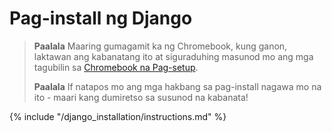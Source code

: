 # Pag-install ng Django

> **Paalala** Maaring gumagamit ka ng Chromebook, kung ganon, laktawan ang kabanatang ito at siguraduhing masunod mo ang mga tagubilin sa [Chromebook na Pag-setup](../chromebook_setup/README.md).
> 
> **Paalala** If natapos mo ang mga hakbang sa pag-install nagawa mo na ito - maari kang dumiretso sa susunod na kabanata!

{% include "/django_installation/instructions.md" %}